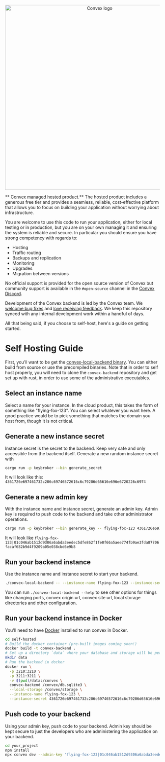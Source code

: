 <p align="center">
<picture>
  <source media="(prefers-color-scheme: dark)" srcset="https://static-http.s3.amazonaws.com/logo/convex-logo-light.svg" width="600">
  <source media="(prefers-color-scheme: light)" srcset="https://static-http.s3.amazonaws.com/logo/convex-logo.svg" width="600">
  <img alt="Convex logo" src="https://static-http.s3.amazonaws.com/logo/convex-logo.svg" width="600">
</picture>
</p>

** [Convex managed hosted product](https://www.convex.dev/plans).** The hosted
product includes a generous free tier and provides a seamless, reliable,
cost-effective platform that allows you to focus on building your application
without worrying about infrastructure.

You are welcome to use this code to run your application, either for local
testing or in production, but you are on your own managing it and ensuring the
system is reliable and secure. In particular you should ensure you have strong
competency with regards to:

- Hosting
- Traffic routing
- Backups and replication
- Monitoring
- Upgrades
- Migration between versions

No official support is provided for the open source version of Convex but
community support is available in the `#open-source` channel in the
[Convex Discord](https://discord.gg/convex).

Development of the Convex backend is led by the Convex team. We
[welcome bug fixes](./CONTRIBUTING.md) and
[love receiving feedback](https://discord.gg/convex). We keep this repository
synced with any internal development work within a handful of days.

All that being said, if you choose to self-host, here's a guide on getting
started.

# Self Hosting Guide

First, you'll want to be get the
[convex-local-backend binary](./README.md#running-the-convex-backend). You can
either build from source or use the precompiled binaries. Note that in order to
self host properly, you will need to clone the `convex-backend` repository and
get set up with rust, in order to use some of the administrative executables.

## Select an instance name

Select a name for your instance. In the cloud product, this takes the form of
something like "flying-fox-123". You can select whatever you want here. A good
practice would be to pick something that matches the domain you host from,
though it is not critical.

## Generate a new instance secret

Instance secret is the secret to the backend. Keep very safe and only accessible
from the backend itself. Generate a new random instance secret with

```sh
cargo run -p keybroker --bin generate_secret
```

It will look like this:
`4361726e697461732c206c69746572616c6c79206d65616e696e6720226c6974`

## Generate a new admin key

With the instance name and instance secret, generate an admin key. Admin key is
required to push code to the backend and take other administrator operations.

```sh
cargo run -p keybroker --bin generate_key -- flying-fox-123 4361726e697461732c206c69746572616c6c79206d65616e696e6720226c6974
```

It will look like
`flying-fox-123|01c046ab1512d9306a6abda3eedec5dfe862f1fe0f66a5aee774fb9ae3fda87706facaf682b9d4f9209a05e038cbd6e9b8`

## Run your backend instance

Use the instance name and instance secret to start your backend.

```sh
./convex-local-backend -- --instance-name flying-fox-123 --instance-secret 4361726e697461732c206c69746572616c6c79206d65616e696e6720226c6974
```

You can run `./convex-local-backend --help` to see other options for things like
changing ports, convex origin url, convex site url, local storage directories
and other configuration.

## Run your backend instance in Docker

You'll need to have [Docker](https://docs.docker.com/desktop/) installed to run
convex in Docker.

```sh
cd self-hosted
# Build the docker container (pre-built images coming soon!)
docker build -t convex-backend .
# Set up a directory `data` where your database and storage will be persisted.
mkdir data
# Run the backend in docker
docker run \
  -p 3210:3210 \
  -p 3211:3211 \
  -v $(pwd)/data:/convex \
  convex-backend /convex/db.sqlite3 \
  --local-storage /convex/storage \
  --instance-name flying-fox-123 \
  --instance-secret 4361726e697461732c206c69746572616c6c79206d65616e696e6720226c6974
```

## Push code to your backend

Using your admin key, push code to your backend. Admin key should be kept secure
to just the developers who are administering the application on your backend.

```sh
cd your_project
npm install
npx convex dev --admin-key 'flying-fox-123|01c046ab1512d9306a6abda3eedec5dfe862f1fe0f66a5aee774fb9ae3fda87706facaf682b9d4f9209a05e038cbd6e9b8' --url "http://127.0.0.1:3210"
```
